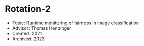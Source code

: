 # Rotation-2
- Topic: Runtime monitoring of fairness in image classification
- Advisor: Thomas Henzinger
- Created: 2021
- Archived: 2023
